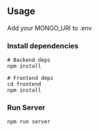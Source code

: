 
## Usage

Add your MONGO_URI to .env

### Install dependencies

```
# Backend deps
npm install

# Frontend deps
cd frontend
npm install
```

### Run Server

```
npm run server
```

